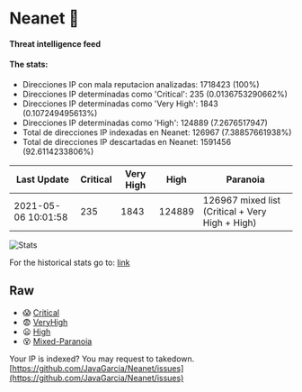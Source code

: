 # Neanet :hocho:
#### Threat intelligence feed
#### The stats:

- Direcciones IP con mala reputacion analizadas: 1718423 (100%)
- Direcciones IP determinadas como 'Critical':  235 (0.0136753290662%)
- Direcciones IP determinadas como 'Very High':  1843 (0.107249495613%)
- Direcciones IP determinadas como 'High':  124889 (7.2676517947)
- Total de direcciones IP indexadas en Neanet:  126967 (7.38857661938%)
- Total de direcciones IP descartadas en Neanet:  1591456 (92.6114233806%)

| Last Update | Critical | Very High | High | Paranoia |
| --- | --- | --- | --- | --- |
| 2021-05-06 10:01:58 | 235 | 1843 | 124889 | 126967 mixed list (Critical + Very High + High)|

![Stats](https://docs.google.com/spreadsheets/d/e/2PACX-1vSnaNMIXVabIpDJjufMlzH7poXnshF3mgd8Is1g9ytUEzVsP5my4Trn8f-xkoLLQ38xpL3HtmUexLo6/pubchart?oid=501124687&format=image)

For the historical stats go to: [link](/stats.csv)
## Raw
- :scream: [Critical](https://raw.githubusercontent.com/JavaGarcia/Neanet/master/blacklists/neanet_critical.txt)
- :fearful: [VeryHigh](https://raw.githubusercontent.com/JavaGarcia/Neanet/master/blacklists/neanet_veryHigh.txtt)
- :frowning: [High](https://raw.githubusercontent.com/JavaGarcia/Neanet/master/blacklists/neanet_high.txt)
- :dizzy_face: [Mixed-Paranoia](https://raw.githubusercontent.com/JavaGarcia/Neanet/master/blacklists/neanet_all.txt)


Your IP is indexed? You may request to takedown. [https://github.com/JavaGarcia/Neanet/issues](https://github.com/JavaGarcia/Neanet/issues)























































































































































































































































































































































































































































































































































































































































































































































































































































































































































































































































































































































































































































































































































































































































































































































































































































































































































































































































































































































































































































































































































































































































































































































































































































































































































































































































































































































































































































































































































































































































































































































































































































































































































































































































































































































































































































































































































































































































































































































































































































































































































































































































































































































































































































































































































































































































































































































































































































































































































































































































































































































































































































































































































































































































































































































































































































































































































































































































































































































































































































































































































































































































































































































